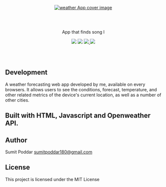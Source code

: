 <p align="center">
<a href="https://sumitpoddarr.github.io/weatherwebapp.github.io/"><img src="https://i.ibb.co/R4YDr9W/logo.png" alt="weather App cover image" style="border-rdius:10px"></a>
</p>
<br />
<br />
<p align="center"> App that finds song l</p>

<p align="center">
 <a href="https://sumitpoddarr.github.io/weatherwebapp.github.io/"><img src="https://img.shields.io/badge/web%20app-Weather%20Forcasting-orange.svg?style=flat-square.svg"></a>
  <a href="#"><img src="https://img.shields.io/badge/Maintained-Yes-green.svg?style=flat-square.svg"></a>
 <a href="https://mobile.twitter.com/SumitChandra225">
    <img src="https://img.shields.io/badge/twitter-Sumit%20Poddar-blue.svg?style=flat-square.svg"/>
  </a>
  <a href="https://amblruzgzqmnmxdqimfdag-on.drv.tw/sumititech.in/">
    <img src="https://img.shields.io/badge/support-Try%20Sumit-red.svg?style=flat-square.svg"/>
  </a>
</p>

<br />
<br />

## Development

A weather forecasting web app developed by me, available on every browsers. It allows users to see the conditions, forecast, temperature, and other related metrics of the device's current location, as well as a number of other cities.


## Built with HTML, Javascript and Openweather API.

## Author

Sumit Poddar [sumitpoddar180@gmail.com](mailto:sumitpoddar180@gmail.com)

## License

This project is licensed under the MIT License
